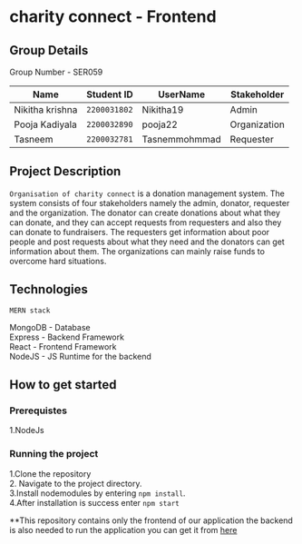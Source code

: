 # charity connect - Frontend

## Group Details
Group Number - SER059

| Name     | Student ID      | UserName  | Stakeholder
| ------------- | ------------- | --------    | --------    |
| Nikitha krishna | `2200031802`  | Nikitha19  |Admin   |
| Pooja Kadiyala | `2200032890`  | pooja22  |Organization   |
| Tasneem | `2200032781`  | Tasnemmohmmad   |Requester   |


## Project Description

`Organisation of charity connect` is a donation management system. The system consists of four stakeholders namely the admin, donator, requester and the organization. The donator can create donations about what they can donate, and they can accept requests from requesters and also they can donate to fundraisers. The requesters get information about poor people and post requests about what they need and the donators can get information about them. The organizations can mainly raise funds to overcome hard situations.

## Technologies
`MERN stack`

MongoDB - Database\
Express - Backend Framework\
React  - Frontend Framework\
NodeJS - JS Runtime for the backend

## How to get started
### Prerequistes
 1.NodeJs
 
### Running the project

1.Clone the repository\
2. Navigate to the project directory.\
3.Install nodemodules by entering `npm install`.\
4.After installation is success enter `npm start`

**This repository contains only the frontend of our application the backend is also needed to run the application you can get it from [here](https://github.com/sxchintha/Food_for_All-Food_Donation-Backend)


